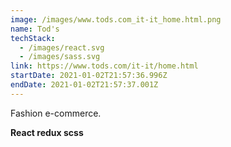 ```yaml
---
image: /images/www.tods.com_it-it_home.html.png
name: Tod's
techStack:
  - /images/react.svg
  - /images/sass.svg
link: https://www.tods.com/it-it/home.html
startDate: 2021-01-02T21:57:36.996Z
endDate: 2021-01-02T21:57:37.001Z
---
```

Fashion e-commerce.

**React redux scss**